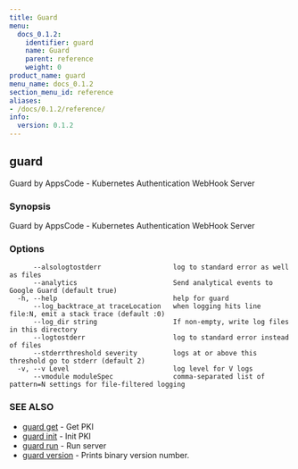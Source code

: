 ```yaml
---
title: Guard
menu:
  docs_0.1.2:
    identifier: guard
    name: Guard
    parent: reference
    weight: 0
product_name: guard
menu_name: docs_0.1.2
section_menu_id: reference
aliases:
- /docs/0.1.2/reference/
info:
  version: 0.1.2
---
```


## guard

Guard by AppsCode - Kubernetes Authentication WebHook Server

### Synopsis

Guard by AppsCode - Kubernetes Authentication WebHook Server

### Options

```
      --alsologtostderr                  log to standard error as well as files
      --analytics                        Send analytical events to Google Guard (default true)
  -h, --help                             help for guard
      --log_backtrace_at traceLocation   when logging hits line file:N, emit a stack trace (default :0)
      --log_dir string                   If non-empty, write log files in this directory
      --logtostderr                      log to standard error instead of files
      --stderrthreshold severity         logs at or above this threshold go to stderr (default 2)
  -v, --v Level                          log level for V logs
      --vmodule moduleSpec               comma-separated list of pattern=N settings for file-filtered logging
```

### SEE ALSO

* [guard get](/docs/0.1.2/reference/guard_get)	 - Get PKI
* [guard init](/docs/0.1.2/reference/guard_init)	 - Init PKI
* [guard run](/docs/0.1.2/reference/guard_run)	 - Run server
* [guard version](/docs/0.1.2/reference/guard_version)	 - Prints binary version number.

